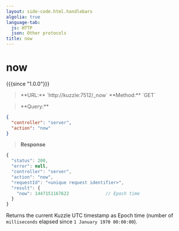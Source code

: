 ```yaml
---
layout: side-code.html.handlebars
algolia: true
language-tab:
  js: HTTP
  json: Other protocols
title: now
---
```


# now

{{{since "1.0.0"}}}


<blockquote class="js">
<p>
**URL:** `http://kuzzle:7512/_now`  
**Method:** `GET`
</p>
</blockquote>

<blockquote class="json">
<p>
**Query:**
</p>
</blockquote>

```json
{
  "controller": "server",
  "action": "now"
}
```

>**Response**

```javascript
{
  "status": 200,                     
  "error": null,                     
  "controller": "server",
  "action": "now",
  "requestId": "<unique request identifier>",
  "result": {
    "now": 1447151167622              // Epoch time
  }
}
```

Returns the current Kuzzle UTC timestamp as Epoch time (number of `milliseconds` elapsed since `1 January 1970 00:00:00`).
